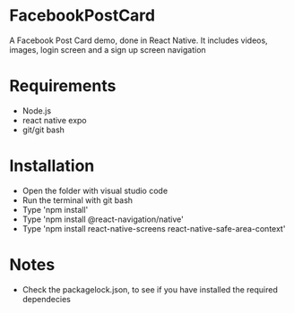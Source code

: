 # FacebookPostCard
A Facebook Post Card demo, done in React Native. It includes videos, images, login screen and a sign up screen navigation

# Requirements
- Node.js
- react native expo
- git/git bash

# Installation
- Open the folder with visual studio code
- Run the terminal with git bash
- Type 'npm install'
- Type 'npm install @react-navigation/native'
- Type 'npm install react-native-screens react-native-safe-area-context'

# Notes
- Check the packagelock.json, to see if you have installed the required dependecies
